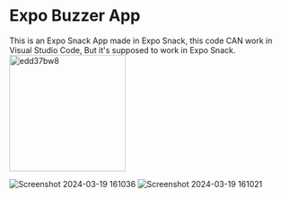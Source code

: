 # Expo Buzzer App

This is an Expo Snack App made in Expo Snack, this code CAN work in Visual Studio Code, But it's supposed to work in Expo Snack.
<img width="207" alt="edd37bw8" src="https://github.com/SimonSchober/Buzzer-App/assets/151378019/bc6d26b9-0d71-40e6-ab43-3a7ec3d25f98">

![Screenshot 2024-03-19 161036](https://github.com/SimonSchober/Buzzer-App/assets/151378019/0d7f8bfa-3fdb-46fc-bb4b-d32f4cb012b1)
![Screenshot 2024-03-19 161021](https://github.com/SimonSchober/Buzzer-App/assets/151378019/2b2c6d3e-cb24-4a65-b466-ea2ba26ea1c6)
